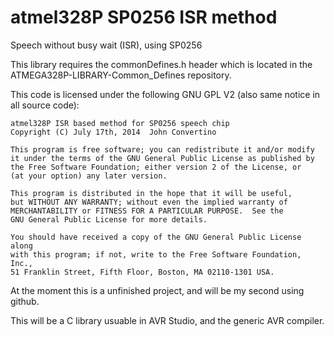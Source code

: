 atmel328P SP0256 ISR method 
======================

Speech without busy wait (ISR), using SP0256

This library requires the commonDefines.h header which is located in the ATMEGA328P-LIBRARY-Common_Defines repository.

This code is licensed under the following GNU GPL V2 (also same notice in all source code):

    atmel328P ISR based method for SP0256 speech chip
    Copyright (C) July 17th, 2014  John Convertino

    This program is free software; you can redistribute it and/or modify
    it under the terms of the GNU General Public License as published by
    the Free Software Foundation; either version 2 of the License, or
    (at your option) any later version.

    This program is distributed in the hope that it will be useful,
    but WITHOUT ANY WARRANTY; without even the implied warranty of
    MERCHANTABILITY or FITNESS FOR A PARTICULAR PURPOSE.  See the
    GNU General Public License for more details.

    You should have received a copy of the GNU General Public License along
    with this program; if not, write to the Free Software Foundation, Inc.,
    51 Franklin Street, Fifth Floor, Boston, MA 02110-1301 USA.


At the moment this is a unfinished project, and will be my second using github.

This will be a C library usuable in AVR Studio, and the generic AVR compiler.
